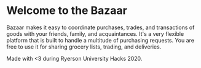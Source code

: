 # Welcome to the Bazaar

Bazaar makes it easy to coordinate purchases, trades, and transactions of goods with your friends, family, and acquaintances. It's a very flexible platform that is built to handle a multitude of purchasing requests. You are free to use it for sharing grocery lists, trading, and deliveries.

Made with <3 during Ryerson University Hacks 2020.
